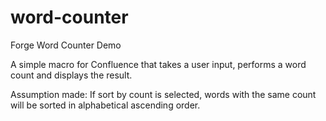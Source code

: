 # word-counter
Forge Word Counter Demo

A simple macro for Confluence that takes a user input, performs a word count and displays the result.

Assumption made:
If sort by count is selected, words with the same count will be sorted in alphabetical ascending order.
